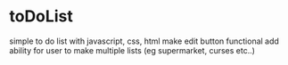 # toDoList
simple to do list with javascript, css, html
make edit button functional
add ability for user to make multiple lists (eg supermarket, curses etc..)
